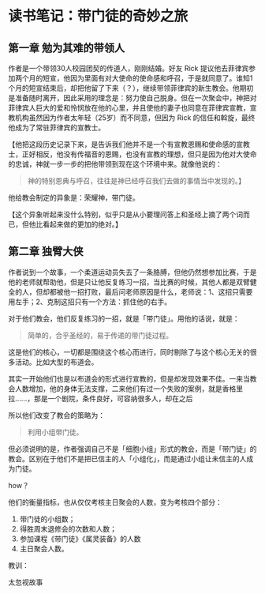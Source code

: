 # 读书笔记：带门徒的奇妙之旅

## 第一章 勉为其难的带领人

作者是一个带领30人校园团契的传道人，刚刚结婚。好友 Rick 提议他去菲律宾参加两个月的短宣，他因为里面有对大使命的使命感和呼召，于是就同意了。谁知1个月的短宣结束后，却把他留了下来（？），继续带领菲律宾的新生教会。他期初是准备随时离开，因此采用的理念是：努力使自己脱身。但在一次聚会中，神把对菲律宾人巨大的爱和怜悯放在他的心里，并且使他的妻子也同意在菲律宾宣教，宣教机构虽然因为作者太年轻（25岁）而不同意，但因为 Rick 的信任和斡旋，最终他成为了常驻菲律宾的宣教士。

【他把这段历史记录下来，是告诉我们他并不是一个有宣教恩赐和使命感的宣教士，正好相反，他没有传福音的恩赐，也没有宣教的理想，但只是因为他对大使命的忠诚，神就一步一步的把他带领到现在这个环境中来。就像他说的：

> 神的特别恩典与呼召，往往是神已经呼召我们去做的事情当中发现的。】

他给教会制定的异象是：荣耀神，带门徒。

【这个异象听起来没什么特别，似乎只是从小要理问答上和圣经上摘了两个词而已，但他比看起来做的更加的绝对。】

## 第二章 独臂大侠

作者说到一个故事，一个柔道运动员失去了一条胳膊，但他仍然想参加比赛，于是他的老师就帮助他，但是只让他反复练习一招，当比赛的时候，其他人都是双臂健全的人，但却都被他一招打败，最后问老师原因是什么，老师说：1、这招只需要用左手；2、克制这招只有一个方法：抓住他的右手。

对于他们教会，他们反复练习的一招，就是「带门徒」。用他的话说，就是：

> 简单的，合乎圣经的，易于传递的带门徒过程。

这是他们的核心，一切都是围绕这个核心而进行，同时剔除了与这个核心无关的很多活动。比如大型的布道会。

其实一开始他们也是以布道会的形式进行宣教的，但是却发现效果不佳。一来当教会人数增加，他的身体无法支撑，二来他们有过一个失败的案例，就是香格里拉……，那是一个剧院，条件良好，可容纳很多人，却在之后

所以他们改变了教会的策略为：

> 利用小组带门徒。

但必须说明的是，作者强调自己不是「细胞小组」形式的教会，而是「带门徒」的教会。区别在于他们不是把已信主的人「小组化」，而是通过小组让未信主的人成为门徒。

how？

他们的衡量指标，也从仅仅考核主日聚会的人数，变为考核四个部分：

1. 带门徒的小组数；
2. 得胜周末退修会的次数和人数；
3. 参加课程《带门徒》《属灵装备》的人数
4. 主日聚会人数。



教训：

太忽视故事

